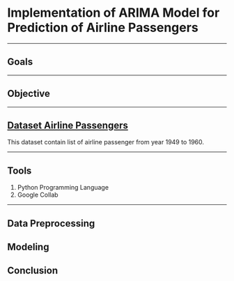 # **Implementation of ARIMA Model for Prediction of Airline Passengers**

---

## Goals

---

## Objective

---

## [Dataset Airline Passengers](https://www.kaggle.com/datasets/ashfakyeafi/air-passenger-data-for-time-series-analysis)
This dataset contain list of airline passenger from year 1949 to 1960.


---

## Tools
1. Python Programming Language
2. Google Collab

---

## Data Preprocessing


## Modeling


## Conclusion
